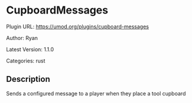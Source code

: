 # CupboardMessages

Plugin URL: https://umod.org/plugins/cupboard-messages

Author: Ryan

Latest Version: 1.1.0

Categories: rust

## Description

Sends a configured message to a player when they place a tool cupboard

